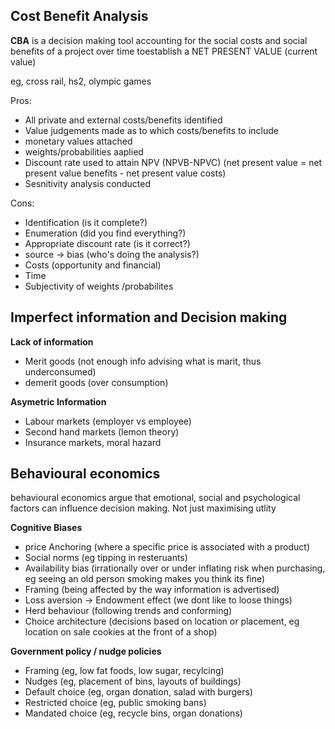 ## Cost Benefit Analysis

**CBA** is a decision making tool accounting for the social costs and social benefits of a project over time toestablish a NET PRESENT VALUE (current value)

eg, cross rail, hs2, olympic games

Pros:
- All private and external costs/benefits identified
- Value judgements made as to which costs/benefits to include
- monetary values attached
- weights/probabilities aaplied
- Discount rate used to attain NPV (NPVB-NPVC) (net present value = net present value benefits - net present value costs)
- Sesnitivity analysis conducted

Cons:
- Identification (is it complete?)
- Enumeration (did you find everything?)
- Appropriate discount rate (is it correct?)
- source -> bias (who's doing the analysis?)
- Costs (opportunity and financial) 
- Time 
- Subjectivity of weights /probabilites 

## Imperfect information and Decision making

 **Lack of information**
- Merit goods (not enough info advising what is marit, thus underconsumed)
- demerit goods (over consumption)

**Asymetric Information**
- Labour markets (employer vs employee)
- Second hand markets (lemon theory)
- Insurance markets, moral hazard 

## Behavioural economics

behavioural economics argue that emotional, social and psychological factors can influence decision making. Not just maximising utlity

**Cognitive Biases**
- price Anchoring (where a specific price is associated with a product)
- Social norms (eg tipping in resteruants) 
- Availability bias (irrationally over or under inflating risk when purchasing, eg seeing an old person smoking makes you think its fine)
- Framing (being affected by the way information is advertised)
- Loss aversion -> Endowment effect (we dont like to loose things)
- Herd behaviour (following trends and conforming)
- Choice architecture (decisions based on location or placement, eg location on sale cookies at the front of a shop)

**Government policy / nudge policies**

- Framing (eg, low fat foods, low sugar, recylcing)
- Nudges (eg, placement of bins, layouts of buildings)
- Default choice (eg, organ donation, salad with burgers)
- Restricted choice (eg, public smoking bans)
- Mandated choice (eg, recycle bins, organ donations)